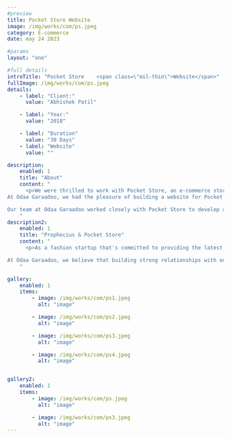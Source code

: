 ```yaml
---
#preview
title: Pocket Store Website
image: /img/works/com/ps.jpeg
category: E-commerce
date: may 24 2023

#params
layout: "one"

#full details
introTitle: "Pocket Store    <span class=\"mil-thin\">Website</span>"
fullImage: /img/works/com/ps.jpeg
details:
    - label: "Client:"
      value: "Abhishek Patil"

    - label: "Year:"
      value: "2018"

    - label: "Duration"
      value: "30 Days"
    - label: "Website"
      value: ""

description:
    enabled: 1
    title: "About"
    content: "
      <p>We were thrilled to work with Pocket Store, an e-commerce store that's focused on providing the latest fashion products to the youth and people of all ages. Pocket Store is a fashion startup that aims to offer the best apparel, cosmetics, and other fashion products at affordable prices.
At Odaa Garaadoo, we had the pleasure of building a website for Pocket Store, which was one of our earliest clients when we started five years ago. We're proud to say that Pocket Store has been with us ever since, a testament to the trust they have in our transparency and service.

Our team at Odaa Garaadoo worked closely with Pocket Store to develop a website that's intuitive, user-friendly, and secure. Our goal was to ensure that Pocket Store's customers could browse and purchase their products with ease and convenience, whether they were shopping from a desktop or a mobile device.</p>
    "
description2:
    enabled: 1
    title: "Prophecius & Pocket Store"
    content: "
      <p>As a fashion startup that's committed to providing the latest trends and styles at affordable prices, Pocket Store is a company that's close to our hearts. We're proud to have played a part in their success and to have contributed to their growth as a brand.

At Odaa Garaadoo, we believe that building strong relationships with our clients is key to our success, and we're honored to have had Pocket Store as our client for the past five years.</p>
    "

gallery: 
    enabled: 1
    items:
        - image: /img/works/com/ps1.jpeg
          alt: "image"

        - image: /img/works/com/ps2.jpeg
          alt: "image"

        - image: /img/works/com/ps3.jpeg
          alt: "image"

        - image: /img/works/com/ps4.jpeg
          alt: "image"


gallery2: 
    enabled: 1
    items:
        - image: /img/works/com/ps.jpeg
          alt: "image"

        - image: /img/works/com/ps3.jpeg
          alt: "image"
---
```

